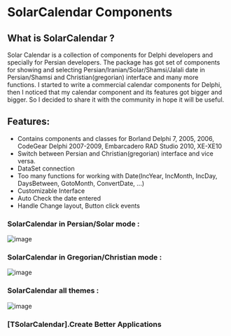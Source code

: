# SolarCalendar Components
## What is SolarCalendar ?
Solar Calendar is a collection of components for Delphi developers and specially for Persian developers. The package has got set of components for showing and selecting Persian/Iranian/Solar/Shamsi/Jalali date in Persian/Shamsi and Christian(gregorian) interface and many more functions. I started to write a commercial calendar components for Delphi, then I noticed that my calendar component and its features got bigger and bigger. So I decided to share it with the community in hope it will be useful.


## Features:
- Contains components and classes for Borland Delphi 7, 2005, 2006, CodeGear Delphi 2007-2009, Embarcadero RAD Studio 2010, XE-XE10
- Switch between Persian and Christian(gregorian) interface and vice versa.
- DataSet connection
- Too many functions for working with Date(IncYear, IncMonth, IncDay, DaysBetween, GotoMonth, ConvertDate, ...)
- Customizable Interface
- Auto Check the date entered
- Handle Change layout, Button click events

### SolarCalendar in Persian/Solar mode :
![image](https://cloud.githubusercontent.com/assets/6840737/25553015/d8c7e128-2cbd-11e7-9f2d-0e4cb2894f42.png)

### SolarCalendar in Gregorian/Christian mode :
![image](https://cloud.githubusercontent.com/assets/6840737/25553021/e9e8ca62-2cbd-11e7-9a8a-bcf65ff7afd4.png)

### SolarCalendar all themes :
![image](https://cloud.githubusercontent.com/assets/6840737/25553022/ff26a106-2cbd-11e7-8744-dba590661fa9.png)


### [TSolarCalendar].Create Better Applications
